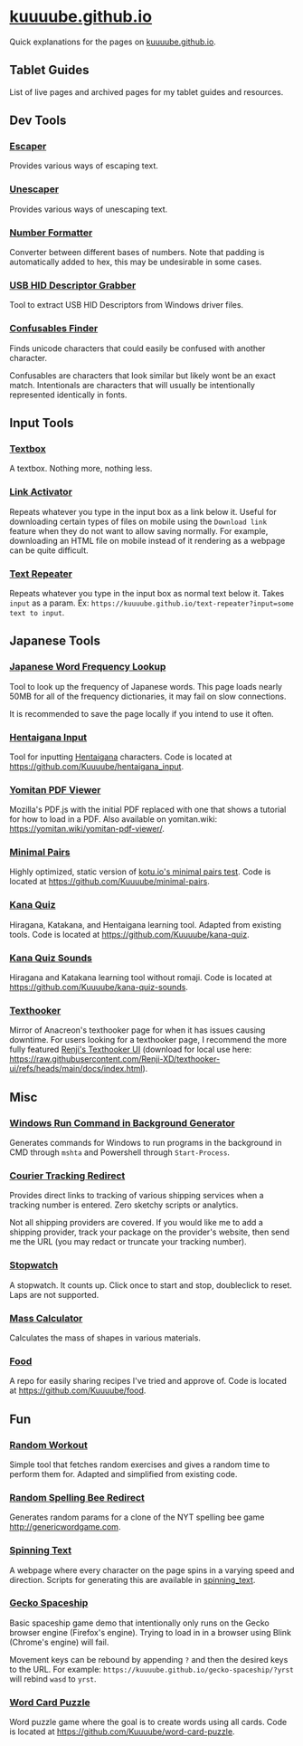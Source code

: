 # [kuuuube.github.io](https://kuuuube.github.io)

Quick explanations for the pages on [kuuuube.github.io](https://kuuuube.github.io).

## Tablet Guides

List of live pages and archived pages for my tablet guides and resources.

## Dev Tools

### [Escaper](https://kuuuube.github.io/escaper)

Provides various ways of escaping text.

### [Unescaper](https://kuuuube.github.io/unescaper)

Provides various ways of unescaping text.

### [Number Formatter](https://kuuuube.github.io/number-formatter)

Converter between different bases of numbers. Note that padding is automatically added to hex, this may be undesirable in some cases.

### [USB HID Descriptor Grabber](https://kuuuube.github.io/descriptor-grabber)

Tool to extract USB HID Descriptors from Windows driver files.

### [Confusables Finder](https://kuuuube.github.io/confusables-finder)

Finds unicode characters that could easily be confused with another character.

Confusables are characters that look similar but likely wont be an exact match. Intentionals are characters that will usually be intentionally represented identically in fonts.

## Input Tools

### [Textbox](https://kuuuube.github.io/textbox)

A textbox. Nothing more, nothing less.

### [Link Activator](https://kuuuube.github.io/link-activator)

Repeats whatever you type in the input box as a link below it. Useful for downloading certain types of files on mobile using the `Download link` feature when they do not want to allow saving normally. For example, downloading an HTML file on mobile instead of it rendering as a webpage can be quite difficult.

### [Text Repeater](https://kuuuube.github.io/text-repeater)

Repeats whatever you type in the input box as normal text below it. Takes `input` as a param. Ex: `https://kuuuube.github.io/text-repeater?input=some text to input`.

## Japanese Tools

### [Japanese Word Frequency Lookup](https://kuuuube.github.io/japanese-word-frequency)

Tool to look up the frequency of Japanese words. This page loads nearly 50MB for all of the frequency dictionaries, it may fail on slow connections.

It is recommended to save the page locally if you intend to use it often.

### [Hentaigana Input](https://kuuuube.github.io/hentaigana_input)

Tool for inputting [Hentaigana](https://en.wikipedia.org/wiki/Hentaigana) characters. Code is located at https://github.com/Kuuuube/hentaigana_input.

### [Yomitan PDF Viewer](https://kuuuube.github.io/yomitan-pdf-viewer)

Mozilla's PDF.js with the initial PDF replaced with one that shows a tutorial for how to load in a PDF. Also available on yomitan.wiki: https://yomitan.wiki/yomitan-pdf-viewer/.

### [Minimal Pairs](https://kuuuube.github.io/minimal-pairs)

Highly optimized, static version of [kotu.io's minimal pairs test](https://kotu.io/tests/pitchAccent/perception/minimalPairs). Code is located at https://github.com/Kuuuube/minimal-pairs.

### [Kana Quiz](https://kuuuube.github.io/kana-quiz)

Hiragana, Katakana, and Hentaigana learning tool. Adapted from existing tools. Code is located at https://github.com/Kuuuube/kana-quiz.

### [Kana Quiz Sounds](https://kuuuube.github.io/kana-quiz-sounds)

Hiragana and Katakana learning tool without romaji. Code is located at https://github.com/Kuuuube/kana-quiz-sounds.

### [Texthooker](https://kuuuube.github.io/texthooker)

Mirror of Anacreon's texthooker page for when it has issues causing downtime. For users looking for a texthooker page, I recommend the more fully featured [Renji's Texthooker UI](https://renji-xd.github.io/texthooker-ui/) (download for local use here: https://raw.githubusercontent.com/Renji-XD/texthooker-ui/refs/heads/main/docs/index.html).

## Misc

### [Windows Run Command in Background Generator](https://kuuuube.github.io/run-in-background)

Generates commands for Windows to run programs in the background in CMD through `mshta` and Powershell through `Start-Process`.

### [Courier Tracking Redirect](https://kuuuube.github.io/courier-tracking-redirect)

Provides direct links to tracking of various shipping services when a tracking number is entered. Zero sketchy scripts or analytics.

Not all shipping providers are covered. If you would like me to add a shipping provider, track your package on the provider's website, then send me the URL (you may redact or truncate your tracking number).

### [Stopwatch](https://kuuuube.github.io/stopwatch)

A stopwatch. It counts up. Click once to start and stop, doubleclick to reset. Laps are not supported.

### [Mass Calculator](https://kuuuube.github.io/mass-calculator)

Calculates the mass of shapes in various materials.

### [Food](https://kuuuube.github.io/food)

A repo for easily sharing recipes I've tried and approve of. Code is located at https://github.com/Kuuuube/food.

## Fun

### [Random Workout](https://kuuuube.github.io/random-workout-generator)

Simple tool that fetches random exercises and gives a random time to perform them for. Adapted and simplified from existing code.

### [Random Spelling Bee Redirect](https://kuuuube.github.io/random-spelling-bee-redirect)

Generates random params for a clone of the NYT spelling bee game http://genericwordgame.com.

### [Spinning Text](https://kuuuube.github.io/spinning_text)

A webpage where every character on the page spins in a varying speed and direction. Scripts for generating this are available in [spinning_text](./spinning_text/).

### [Gecko Spaceship](https://kuuuube.github.io/gecko-spaceship)

Basic spaceship game demo that intentionally only runs on the Gecko browser engine (Firefox's engine). Trying to load in in a browser using Blink (Chrome's engine) will fail.

Movement keys can be rebound by appending `?` and then the desired keys to the URL. For example: `https://kuuuube.github.io/gecko-spaceship/?yrst` will rebind `wasd` to `yrst`.

### [Word Card Puzzle](https://kuuuube.github.io/word-card-puzzle)

Word puzzle game where the goal is to create words using all cards. Code is located at https://github.com/Kuuuube/word-card-puzzle.
